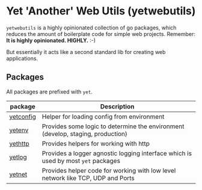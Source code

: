 # Yet 'Another' Web Utils (yetwebutils)

`yetwebutils` is a highly opinionated collection of go packages, which reduces the amount of boilerplate code for simple web projects.
Remember: **It is highly opinionated. HIGHLY.** :-)

But essentially it acts like a second standard lib for creating web applications.

## Packages

All packages are prefixed with `yet`.

| package | Description |
| ------- | ----------- |
| [yetconfig](https://github.com/pvormste/yet-web-utils/tree/master/yetconfig) | Helper for loading config from environment |
| [yetenv](https://github.com/pvormste/yet-web-utils/tree/master/yetenv) | Provides some logic to determine the environment (develop, staging, production) |
| [yethttp](https://github.com/pvormste/yet-web-utils/tree/master/yethttp) | Provides helpers for working with http |
| [yetlog](https://github.com/pvormste/yet-web-utils/tree/master/yetlog) | Provides a logger agnostic logging interface which is used by most `yet` packages |
| [yetnet](https://github.com/pvormste/yet-web-utils/tree/master/yetnet) | Provides helper code for working with low level network like TCP, UDP and Ports |
 